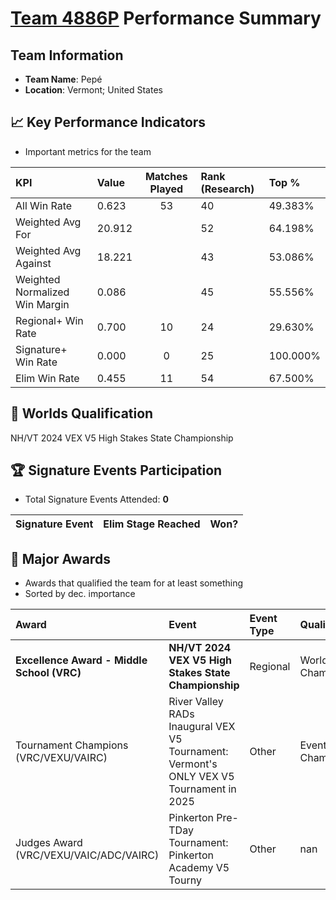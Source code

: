 # [Team 4886P](https://https://www.robotevents.com/teams/V5RC/4886P) Performance Summary

##  Team Information
- **Team Name**: Pepé
- **Location**: Vermont; United States

## 📈 Key Performance Indicators
- Important metrics for the team

| KPI | Value | Matches Played | Rank (Research) | Top % |
|:---|:-----|:--------------:|:----|:-----|
| All Win Rate | 0.623 | 53 | 40 | 49.383% |
| Weighted Avg For | 20.912 |  | 52 | 64.198% |
| Weighted Avg Against | 18.221 |  | 43 | 53.086% |
| Weighted Normalized Win Margin | 0.086 |  | 45 | 55.556% |
| Regional+ Win Rate | 0.700 | 10 | 24 | 29.630% |
| Signature+ Win Rate | 0.000 | 0 | 25 | 100.000% |
| Elim Win Rate | 0.455 | 11 | 54 | 67.500% |


## 🎯 Worlds Qualification
NH/VT 2024 VEX V5 High Stakes State Championship

## 🏆 Signature Events Participation
- Total Signature Events Attended: **0**

| Signature Event | Elim Stage Reached | Won? |
|:----------------|:-------------------|:----|


## 🥇 Major Awards
- Awards that qualified the team for at least something
- Sorted by dec. importance

| Award | Event | Event Type | Qualification |
|:------|:------|:-----------|:--------------|
| **Excellence Award - Middle School (VRC)** | **NH/VT 2024 VEX V5 High Stakes State Championship** | Regional | World Championship |
| Tournament Champions (VRC/VEXU/VAIRC) | River Valley RADs Inaugural VEX V5 Tournament: Vermont's ONLY VEX V5 Tournament in 2025 | Other | Event Region Championship |
| Judges Award (VRC/VEXU/VAIC/ADC/VAIRC) | Pinkerton Pre-TDay Tournament: Pinkerton Academy V5 Tourny | Other | nan |

